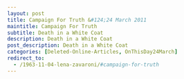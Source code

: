 ```yaml
---
layout: post
title: Campaign For Truth &#124;24 March 2011
maintitle: Campaign For Truth
subtitle: Death in a White Coat
description: Death in a White Coat
post_description: Death in a White Coat
categories: [Deleted-Online-Articles, OnThisDay24March]
redirect_to:
  - /1963-11-04-lena-zavaroni/#campaign-for-truth
---
```


